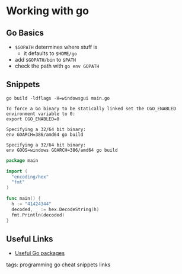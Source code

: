 # Working with go

## Go Basics

- `$GOPATH` determines where stuff is
  - it defaults to `$HOME/go`
- add `$GOPATH/bin` to `$PATH`
- check the path with `go env GOPATH`

## Snippets

```cheat go create window-/console-less application
go build -ldflags -H=windowsgui main.go
```

```cheat go Static linking
To force a Go binary to be statically linked set the CGO_ENABLED environment variable to 0:
export CGO_ENABLED=0
```

```cheat go Compile for Linux 32/64 bit
Specifying a 32/64 bit binary:
env GOARCH=386/amd64 go build
```

```cheat go Compile for Windows 32/64 bit
Specifying a 32/64 bit binary:
env GOOS=windows GOARCH=386/amd64 go build
```

```go cheat go Decoding a hex string
package main

import (
  "encoding/hex"
  "fmt"
)

func main() {
  h := "41424344"
  decoded, _ := hex.DecodeString(h)
  fmt.Println(decoded)
}
```

## Useful Links

- [Useful Go packages](https://www.golangprograms.com/go-programming-language-packages.html)

tags: programming go cheat snippets links
